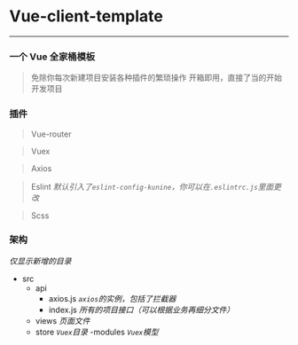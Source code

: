 # Vue-client-template
---
### 一个 Vue 全家桶模板
>免除你每次新建项目安装各种插件的繁琐操作
>开箱即用，直接了当的开始开发项目

### 插件
>Vue-router

>Vuex

>Axios

>Eslint  *默认引入了`eslint-config-kunine`，你可以在`.eslintrc.js`里面更改*

>Scss

### 架构
*仅显示新增的目录*
- src
  - api
    - axios.js  *`axios`的实例，包括了拦截器*
    - index.js  *所有的项目接口（可以根据业务再细分文件）*
  - views  *页面文件*
  - store  *`Vuex`目录*
    -modules *`Vuex`模型*
